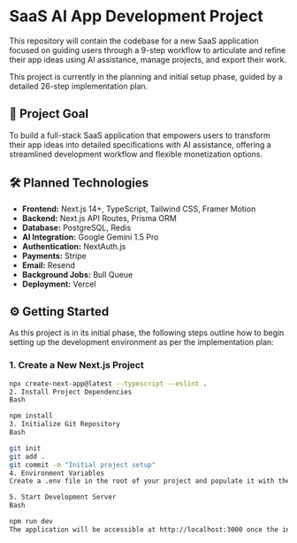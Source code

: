 # SaaS AI App Development Project

This repository will contain the codebase for a new SaaS application focused on guiding users through a 9-step workflow to articulate and refine their app ideas using AI assistance, manage projects, and export their work.

This project is currently in the planning and initial setup phase, guided by a detailed 26-step implementation plan.

## 🚀 Project Goal

To build a full-stack SaaS application that empowers users to transform their app ideas into detailed specifications with AI assistance, offering a streamlined development workflow and flexible monetization options.

## 🛠️ Planned Technologies

* **Frontend:** Next.js 14+, TypeScript, Tailwind CSS, Framer Motion
* **Backend:** Next.js API Routes, Prisma ORM
* **Database:** PostgreSQL, Redis
* **AI Integration:** Google Gemini 1.5 Pro
* **Authentication:** NextAuth.js
* **Payments:** Stripe
* **Email:** Resend
* **Background Jobs:** Bull Queue
* **Deployment:** Vercel

## ⚙️ Getting Started

As this project is in its initial phase, the following steps outline how to begin setting up the development environment as per the implementation plan:

### 1. Create a New Next.js Project

```bash
npx create-next-app@latest --typescript --eslint .
2. Install Project Dependencies
Bash

npm install
3. Initialize Git Repository
Bash

git init
git add .
git commit -m "Initial project setup"
4. Environment Variables
Create a .env file in the root of your project and populate it with the necessary environment variables. Refer to the .env.example file for a template once generated in later steps. You will need to obtain API keys for services like Google Gemini, Stripe, and Resend, and set up your database URL and NextAuth.js secret.

5. Start Development Server
Bash

npm run dev
The application will be accessible at http://localhost:3000 once the initial setup is complete.